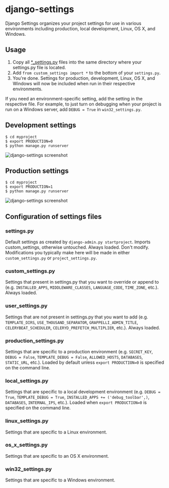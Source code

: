 django-settings
===============

Django Settings organizes your project settings for use in various environments including production, local development, Linux, OS X, and Windows.

## Usage

1. Copy all [*_settings.py](https://github.com/django-settings/django-settings/tree/master/myproject/myproject) files into the same directory where your settings.py file is located.
2. Add `from custom_settings import *` to the bottom of your `settings.py`.
3. You're done. Settings for production, development, Linux, OS X, and Windows will now be included when run in their respective environments.

If you need an environment-specific setting, add the setting in the respective file. For example, to just turn on debugging when your project is run on a Windows server, add `DEBUG = True` in `win32_settings.py`.

## Development settings

    $ cd myproject
    $ export PRODUCTION=0
    $ python manage.py runserver
![django-settings screenshot](https://raw.github.com/django-settings/django-settings/master/screenshot/development-settings.png "")

## Production settings

    $ cd myproject
    $ export PRODUCTION=1
    $ python manage.py runserver

![django-settings screenshot](https://raw.github.com/django-settings/django-settings/master/screenshot/production-settings.png "")

## Configuration of settings files

### settings.py
Default settings as created by `django-admin.py startproject`. Imports custom_settings, otherwise untouched. Always loaded. Don't modify. Modifications you typically make here will be made in either `custom_settings.py` or `project_settings.py`.

### custom_settings.py
Settings that present in settings.py that you want to override or append to (e.g. `INSTALLED_APPS`, `MIDDLEWARE_CLASSES`, `LANGUAGE_CODE`, `TIME_ZONE`, etc.). Always loaded.

### user_settings.py
Settings that are not present in settings.py that you want to add (e.g. `TEMPLATE_DIRS`, `USE_THOUSAND_SEPARATOR`, `GRAPPELLI_ADMIN_TITLE`, `CELERYBEAT_SCHEDULER`, `CELERYD_PREFETCH_MULTIPLIER`, etc.). Always loaded.

### production_settings.py
Settings that are specific to a production environment (e.g. `SECRET_KEY`, `DEBUG = False`, `TEMPLATE_DEBUG = False`, `ALLOWED_HOSTS`, `DATABASES`, `STATIC_URL`, etc.). Loaded by default unless `export PRODUCTION=0` is specified on the command line.

### local_settings.py
Settings that are specific to a local development environment (e.g. `DEBUG = True`, `TEMPLATE_DEBUG = True`, `INSTALLED_APPS += ('debug_toolbar',)`, `DATABASES`, `INTERNAL_IPS`, etc.). Loaded when `export PRODUCTION=0` is specified on the command line.

### linux_settings.py
Settings that are specific to a Linux environment.

### os_x_settings.py
Settings that are specific to an OS X environment.

### win32_settings.py
Settings that are specific to a Windows environment.

